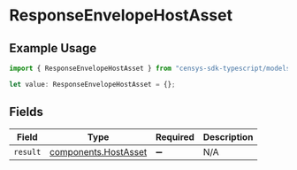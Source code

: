 # ResponseEnvelopeHostAsset

## Example Usage

```typescript
import { ResponseEnvelopeHostAsset } from "censys-sdk-typescript/models/components";

let value: ResponseEnvelopeHostAsset = {};
```

## Fields

| Field                                                        | Type                                                         | Required                                                     | Description                                                  |
| ------------------------------------------------------------ | ------------------------------------------------------------ | ------------------------------------------------------------ | ------------------------------------------------------------ |
| `result`                                                     | [components.HostAsset](../../models/components/hostasset.md) | :heavy_minus_sign:                                           | N/A                                                          |
